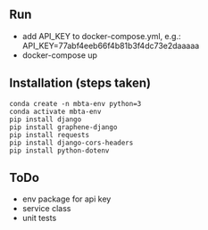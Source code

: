 ## Run
- add API_KEY to docker-compose.yml, e.g.: API_KEY=77abf4eeb66f4b81b3f4dc73e2daaaaa
- docker-compose up

## Installation (steps taken)
```
conda create -n mbta-env python=3
conda activate mbta-env
pip install django
pip install graphene-django
pip install requests
pip install django-cors-headers
pip install python-dotenv
```

## ToDo
- env package for api key
- service class
- unit tests